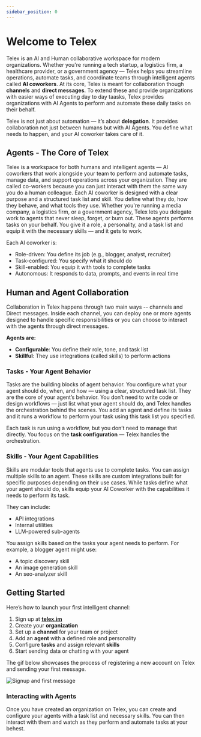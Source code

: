 ```yaml
---
sidebar_position: 0
---
```


# Welcome to Telex

Telex is an AI and Human collaborative workspace for modern organizations. Whether you're running a tech startup, a logistics firm, a healthcare provider, or a government agency — Telex helps you streamline operations, automate tasks, and coordinate teams through intelligent agents called **AI coworkers**. At its core, Telex is meant for collaboration though **channels** and **direct messages**. To extend these and provide organizations with easier ways of executing day to day taasks, Telex provides organizations with AI Agents to perform and automate these daily tasks on their behalf.

Telex is not just about automation — it’s about **delegation**. It provides collaboration not just between humans but with AI Agents. You define what needs to happen, and your AI coworker takes care of it.


## Agents - The Core of Telex

Telex is a workspace for both humans and intelligent agents — AI coworkers that work alongside your team to perform and automate tasks, manage data, and support operations across your organization. They are called co-workers because you can just interact with them the same way you do a human colleague.
Each AI coworker is designed with a clear purpose and a structured task list and skill. You define what they do, how they behave, and what tools they use. Whether you're running a media company, a logistics firm, or a government agency, Telex lets you delegate work to agents that never sleep, forget, or burn out. These agents performs tasks on your behalf. You give it a role, a personality, and a task list and equip it with the necessary skills — and it gets to work.

Each AI coworker is:
- Role-driven: You define its job (e.g., blogger, analyst, recruiter)
- Task-configured: You specify what it should do
- Skill-enabled: You equip it with tools to complete tasks
- Autonomous: It responds to data, prompts, and events in real time

## Human and Agent Collaboration

Collaboration in Telex happens through two main ways -- channels and Direct messages. Inside each channel, you can deploy one or more agents designed to handle specific responsibilities or you can choose to interact with the agents through direct messages.

**Agents are:**

* **Configurable**: You define their role, tone, and task list
* **Skillful**: They use integrations (called skills) to perform actions


### Tasks - Your Agent Behavior

Tasks are the building blocks of agent behavior. You configure what your agent should do, when, and how — using a clear, structured task list. They are the core of your agent’s behavior. You don’t need to write code or design workflows — just list what your agent should do, and Telex handles the orchestration behind the scenes. You add an agent and define its tasks and it runs a workflow to perform your task using this task list you specified.

Each task is run using a workflow, but you don’t need to manage that directly. You focus on the **task configuration** — Telex handles the orchestration.


### Skills - Your Agent Capabilities

Skills are modular tools that agents use to complete tasks. You can assign multiple skills to an agent. These skills are custom integrations built for specific purposes depending on their use cases. While tasks define what your agent should do, skills equip your AI Coworker with the capabilities it needs to perform its task.

They can include:
- API integrations
- Internal utilities
- LLM-powered sub-agents

You assign skills based on the tasks your agent needs to perform. For example, a blogger agent might use:
- A topic discovery skill
- An image generation skill
- An seo-analyzer skill


## Getting Started

Here’s how to launch your first intelligent channel:

1. Sign up at **[telex.im](https://telex.im/auth/sign-up)**
2. Create your **organization**
3. Set up a **channel** for your team or project
4. Add an **agent** with a defined role and personality
5. Configure **tasks** and assign relevant **skills**
6. Start sending data or chatting with your agent

The gif below showcases the process of registering a new account on Telex and sending your first message.

![Signup and first message](/gif/signup-and-first-message.gif)


### Interacting with Agents

Once you have created an organization on Telex, you can create and configure your agents with a task list and necessary skills. You can then interact with them and watch as they perform and automate tasks at your behest.

<!-- The gif below shows the process of creating and configuring first agent and making your first request.

![Create channel and send first webhooks](/gif/create-first-channel-and-send-first-webhook.gif) -->
